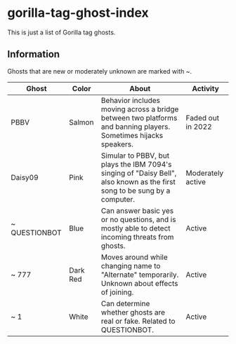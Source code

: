 # gorilla-tag-ghost-index
This is just a list of Gorilla tag ghosts.

## Information
Ghosts that are new or moderately unknown are marked with ~.

| Ghost    | Color       | About | Activity |
| -------- | ----------- | ----  | -------- |
| PBBV | Salmon | Behavior includes moving across a bridge between two platforms and banning players. Sometimes hijacks speakers. | Faded out in 2022 |
| Daisy09 | Pink | Simular to PBBV, but plays the IBM 7094's singing of "Daisy Bell", also known as the first song to be sung by a computer. | Moderately active |
| ~ QUESTIONBOT | Blue | Can answer basic yes or no questions, and is mostly able to detect incoming threats from ghosts. | Active |
| ~ 777 | Dark Red | Moves around while changing name to "Alternate" temporarily. Unknown about effects of joining. | Active |
| ~ 1 | White | Can determine whether ghosts are real or fake. Related to QUESTIONBOT. | Active |
